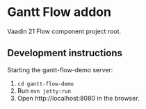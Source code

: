 # Gantt Flow addon

Vaadin 21 Flow component project root.


## Development instructions

Starting the gantt-flow-demo server:
1. `cd gantt-flow-demo`
1. Run `mvn jetty:run`
2. Open http://localhost:8080 in the browser.
